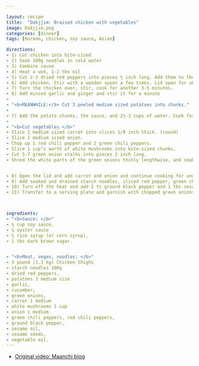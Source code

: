 ```yaml
---

layout: recipe
title:  "Dakjjim: Braised chicken with vegetables"
image: Dakjjim.png
categories: [dinner]
tags: [Korean, chicken, soy sauce, Asian]

directions:
- 1) Cut chicken into bite-sized
- 2) Soak 100g noodles in cold water
- 3) Combine sause 
- 4) Heat a wok, 1-2 tbs oil
- 5) Cut 2-3 dried red peppers into pieces ½ inch long. Add them to the heated oil and stir-fry  for 10-15 seconds before taking them out.
- 6) Add chicken. Stir with a wooden spoon a few times. Lid open for about 3-5 minutes.
- 7) Turn the chicken over, stir, cook for another 3-5 minutes.
- 8) Add minced garlic and ginger and stir it for a minute
- 
- "<b>MEANWHILE:</b> Cut 3 peeled medium sized potatoes into chunks."
- 
- 7) Add the potato chunks, the sauce, and 2½-3 cups of water. Cook for 10 minutes over high heat with the lid closed.
- 
- "<b>Cut vegetables </b>" 
- Slice 1 medium sized carrot into slices 1/8 inch thick. (round)
- Slice 1 medium sized onion.
- Chop up 1 red chili pepper and 2 green chili peppers.
- Slice 1 cup’s worth of white mushrooms into bite-sized chunks.
- Cut 5-7 green onion stalks into pieces 2 inch long.
- Shred the white parts of the green onions thinly lengthwise, and soak in cold water for 10 minutes before draining.


- 8) Open the lid and add carrot and onion and continue cooking for another 10 minutes. Keep the lid open.
- 9) Add soaked and drained starch noodles, sliced red pepper, green chili peppers, white mushrooms, and cucumber. Keep stirring for 7-10 minutes over high heat until the braising liquid has thickened and the noodles look translucent.
- 10) Turn off the heat and add 2 ts ground black pepper and 1 tbs sesame oil. Mix it together
- 11) Transfer to a serving plate and garnish with chopped green onions and sprinkle some sesame seeds over top before serving.



ingredients:
- "<b>Sauce: </b>"
- ¼ cup soy sauce,
- ¼ oyster sauce
- ¼ rice syrup (or corn syrup), 
- 1 tbs dark brown sugar.


- "<b>Meat, veges, noodles: </b>"
- 3 pound (1.3 kg) Chicken thighs
- starch noodles 100g
- dried red peppers, 
- potatoes 3 medium size
- garlic, 
- cucumber, 
- green onions, 
- carrot 1 medium 
- white mushrooms 1 cup
- onion 1 medium
- green chili peppers, red chili peppers, 
- ground black pepper, 
- sesame oil,
- sesame seeds, 
- vegetable oil.
---
```

- [Original video: Maanchi blog](https://www.maangchi.com/recipe/dakjjim)


